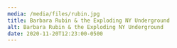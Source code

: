 ```yaml
---
media: /media/files/rubin.jpg
title: Barbara Rubin & the Exploding NY Underground
alt: Barbara Rubin & the Exploding NY Underground
date: 2020-11-20T12:23:00-0500
---
```

